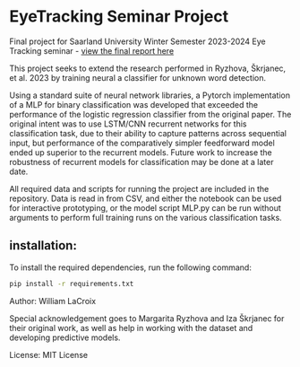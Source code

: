 # EyeTracking Seminar Project
Final project for Saarland University Winter Semester 2023-2024 Eye Tracking seminar - [view the final report here](https://github.com/WilliamPLaCroix/EyeTracking/blob/main/Project_Report.pdf)

This project seeks to extend the research performed in Ryzhova, Škrjanec, et al. 2023 by training neural a classifier for unknown word detection.

Using a standard suite of neural network libraries, a Pytorch implementation of a MLP for binary classification was developed that exceeded the performance of the logistic regression classifier from the original paper. The original intent was to use LSTM/CNN recurrent networks for this classification task, due to their ability to capture patterns across sequential input, but performance of the comparatively simpler feedforward model ended up superior to the recurrent models. Future work to increase the robustness of recurrent models for classification may be done at a later date.

All required data and scripts for running the project are included in the repository. Data is read in from CSV, and either the notebook can be used for interactive prototyping, or the model script MLP.py can be run without arguments to perform full training runs on the various classification tasks.

## installation:

To install the required dependencies, run the following command:

```sh
pip install -r requirements.txt
```

Author: William LaCroix

Special acknowledgement goes to Margarita Ryzhova and Iza Škrjanec for their original work, as well as help in working with the dataset and developing predictive models.

License: MIT License
